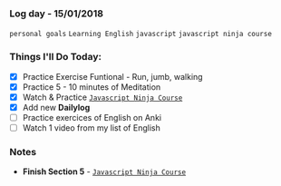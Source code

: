 ### Log day - 15/01/2018

`personal goals` `Learning English` `javascript` `javascript ninja course`

### Things I'll Do Today:

* [x] Practice Exercise Funtional - Run, jumb, walking 
* [x] Practice 5 - 10 minutes of Meditation
* [x] Watch & Practice [`Javascript Ninja Course`](https://github.com/wgoulart/course-javascript-ninja)
* [x] Add new **Dailylog**
* [ ] Practice exercices of English on Anki
* [ ] Watch 1 video from my list of English

### Notes

* **Finish Section 5** - [`Javascript Ninja Course`](https://github.com/wgoulart/course-javascript-ninja)


